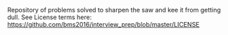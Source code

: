 Repository of problems solved to sharpen the saw and kee it from getting dull.
See License terms here:
https://github.com/bms2016/interview_prep/blob/master/LICENSE
